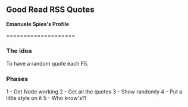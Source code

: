 ## Good Read RSS Quotes
**Emanuele Spies's Profile**

====================
### The idea
To have a random quote each F5.

### Phases
1 - Get Node working
2 - Get all the quotes
3 - Show randomly 
4 - Put a little style on it
5 - Who know's?!